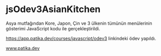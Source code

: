 # jsOdev3AsianKitchen
Asya mutfağından Kore, Japon, Çin ve 3 ülkenin tümünün menülerinin gösterimi JavaScript kodu ile gerçekleştirildi.

https://app.patika.dev/courses/javascript/odev3 linkindeki ödev yapıldı.

www.patika.dev 
